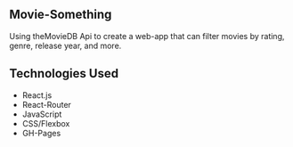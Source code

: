 ## Movie-Something

Using theMovieDB Api to create a web-app that can filter movies by rating, genre, release year, and more.

## Technologies Used

- React.js
- React-Router
- JavaScript
- CSS/Flexbox
- GH-Pages
